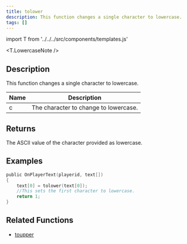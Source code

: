 ```yaml
---
title: tolower
description: This function changes a single character to lowercase.
tags: []
---
```


import T from '../../../src/components/templates.js'

<T.LowercaseNote />

## Description

This function changes a single character to lowercase.

| Name | Description                           |
| ---- | ------------------------------------- |
| c    | The character to change to lowercase. |

## Returns

The ASCII value of the character provided as lowercase.

## Examples

```c
public OnPlayerText(playerid, text[])
{
    text[0] = tolower(text[0]);
    //This sets the first character to lowercase.
    return 1;
}
```

## Related Functions

- [toupper](toupper.md)
